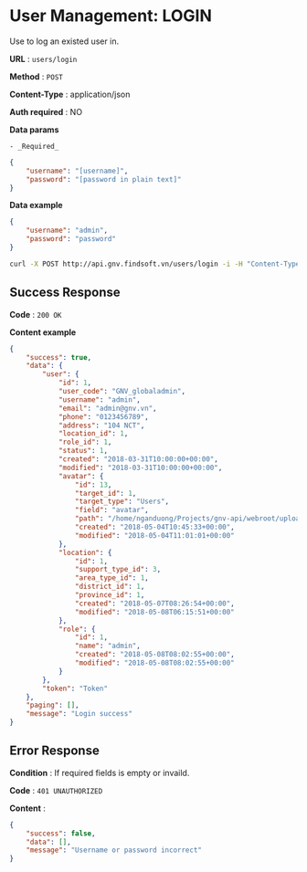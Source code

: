 # User Management: LOGIN

Use to log an existed user in.

**URL** : `users/login`

**Method** : `POST`

**Content-Type** : application/json

**Auth required** : NO

**Data params**

    - _Required_

```json
{
    "username": "[username]",
    "password": "[password in plain text]"
}
```

**Data example**

```json
{
    "username": "admin",
    "password": "password"
}
```

```bash
curl -X POST http://api.gnv.findsoft.vn/users/login -i -H "Content-Type: application/json" -d '{"username":"shipper","password":"123456"}'
```

## Success Response

**Code** : `200 OK`

**Content example**

```json
{
    "success": true,
    "data": {
        "user": {
            "id": 1,
            "user_code": "GNV_globaladmin",
            "username": "admin",
            "email": "admin@gnv.vn",
            "phone": "0123456789",
            "address": "104 NCT",
            "location_id": 1,
            "role_id": 1,
            "status": 1,
            "created": "2018-03-31T10:00:00+00:00",
            "modified": "2018-03-31T10:00:00+00:00",
            "avatar": {
                "id": 13,
                "target_id": 1,
                "target_type": "Users",
                "field": "avatar",
                "path": "/home/nganduong/Projects/gnv-api/webroot/uploads/files//avatar/1.png",
                "created": "2018-05-04T10:45:33+00:00",
                "modified": "2018-05-04T11:01:01+00:00"
            },
            "location": {
                "id": 1,
                "support_type_id": 3,
                "area_type_id": 1,
                "district_id": 1,
                "province_id": 1,
                "created": "2018-05-07T08:26:54+00:00",
                "modified": "2018-05-08T06:15:51+00:00"
            },
            "role": {
                "id": 1,
                "name": "admin",
                "created": "2018-05-08T08:02:55+00:00",
                "modified": "2018-05-08T08:02:55+00:00"
            }
        },
        "token": "Token"
    },
    "paging": [],
    "message": "Login success"
}
```

## Error Response

**Condition** : If required fields is empty or invaild.

**Code** : `401 UNAUTHORIZED`

**Content** :

```json
{
    "success": false,
    "data": [],
    "message": "Username or password incorrect"
}
```
